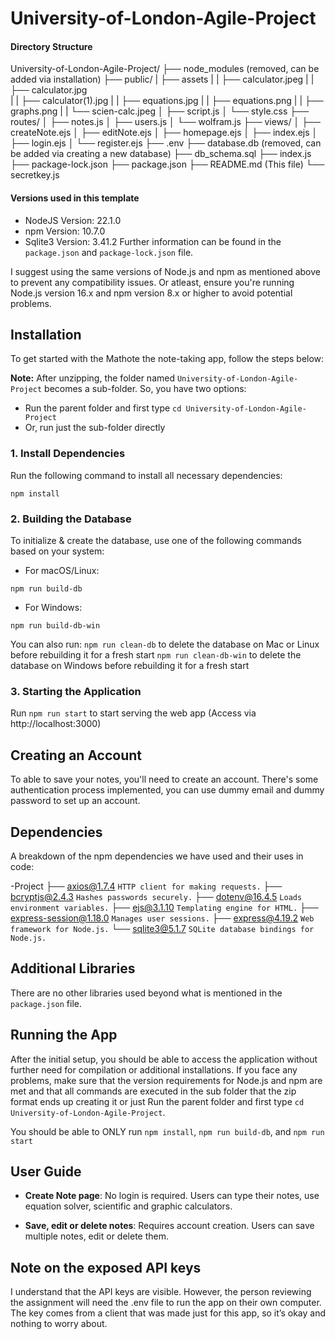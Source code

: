 # University-of-London-Agile-Project

#### Directory Structure ####

University-of-London-Agile-Project/
├── node_modules (removed, can be added via installation)
├── public/
|   ├── assets
|   |    ├── calculator.jpeg
|   |    ├── calculator.jpg   
|   |    ├── calculator(1).jpg
|   |    ├── equations.jpg
|   |    ├── equations.png
|   |    ├── graphs.png
|   |    └── scien-calc.jpeg
│   ├── script.js
│   └── style.css
├── routes/
│   ├── notes.js
│   ├── users.js
│   └── wolfram.js
├── views/
│   ├── createNote.ejs
│   ├── editNote.ejs
│   ├── homepage.ejs
│   ├── index.ejs
│   ├── login.ejs
│   └── register.ejs
├── .env
├── database.db (removed, can be added via creating a new database)
├── db_schema.sql
├── index.js
├── package-lock.json
├── package.json
├── README.md (This file)
└── secretkey.js

#### Versions used in this template ####

* NodeJS Version: 22.1.0
* npm Version: 10.7.0
* Sqlite3 Version: 3.41.2
Further information can be found in the `package.json` and `package-lock.json` file.

I suggest using the same versions of Node.js and npm as mentioned above to prevent any compatibility issues. 
Or atleast, ensure you're running Node.js version 16.x and npm version 8.x or higher to avoid potential problems.

## Installation

To get started with the Mathote the note-taking app, follow the steps below:

**Note:** After unzipping, the folder named `University-of-London-Agile-Project` becomes a sub-folder. So, you have two options:

   - Run the parent folder and first type `cd University-of-London-Agile-Project`
   - Or, run just the sub-folder directly

### 1. Install Dependencies

Run the following command to install all necessary dependencies:

```npm install```

### 2. Building the Database

To initialize & create the database, use one of the following commands based on your system:

- For macOS/Linux:

```npm run build-db```

- For Windows:

```npm run build-db-win```

You can also run: 
```npm run clean-db``` to delete the database on Mac or Linux before rebuilding it for a fresh start
```npm run clean-db-win``` to delete the database on Windows before rebuilding it for a fresh start

### 3. Starting the Application

Run ```npm run start``` to start serving the web app (Access via http://localhost:3000)

## Creating an Account

To able to save your notes, you'll need to create an account. There's some authentication process implemented, you can use dummy email and dummy password to set up an account.

## Dependencies

A breakdown of the npm dependencies we have used and their uses in code:

-Project
├── axios@1.7.4 ```HTTP client for making requests.```
├── bcryptjs@2.4.3 ```Hashes passwords securely.```
├── dotenv@16.4.5 ```Loads environment variables.```
├── ejs@3.1.10 ```Templating engine for HTML.```
├── express-session@1.18.0 ```Manages user sessions.```
├── express@4.19.2 ```Web framework for Node.js.```
└── sqlite3@5.1.7 ```SQLite database bindings for Node.js.```

## Additional Libraries

There are no other libraries used beyond what is mentioned in the `package.json` file.

## Running the App

After the initial setup, you should be able to access the application without further need for compilation or additional installations. If you face any problems, make sure that the version requirements for Node.js and npm are met and that all commands are executed in the sub folder that the zip format ends up creating it or just Run the parent folder and first type `cd University-of-London-Agile-Project`.

You should be able to ONLY run ```npm install```, ```npm run build-db```, and ```npm run start``` 

## User Guide

- **Create Note page**: No login is required. Users can type their notes, use equation solver, scientific and graphic calculators.

- **Save, edit or delete notes**: Requires account creation. Users can save multiple notes, edit or delete them.

## Note on the exposed API keys

I understand that the API keys are visible. However, the person reviewing the assignment will need the .env file to run the app on their own computer. The key comes from a client that was made just for this app, so it’s okay and nothing to worry about.